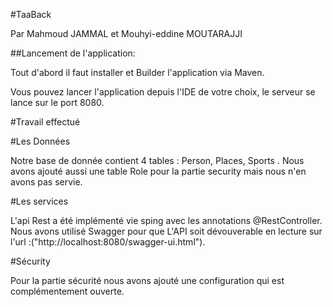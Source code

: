 #TaaBack

Par Mahmoud JAMMAL et Mouhyi-eddine MOUTARAJJI

##Lancement de l'application: 

Tout d'abord il faut installer et Builder l'application via Maven. 

Vous pouvez lancer l'application depuis l'IDE de votre choix, le serveur se lance sur le port 8080.

#Travail effectué

#Les Données

Notre base de donnée contient 4 tables : Person, Places, Sports . Nous avons ajouté aussi une table Role pour la partie security mais nous n'en avons pas servie. 


#Les services 

L'api Rest a été implémenté vie sping avec les annotations @RestController. Nous avons utilisé Swagger pour que L'API soit dévouverable en lecture sur l'url :("http://localhost:8080/swagger-ui.html").

#Sécurity

Pour la partie sécurité nous avons ajouté une configuration qui est complémentement ouverte. 
